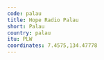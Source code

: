 ```yaml
---
code: palau
title: Hope Radio Palau
short: Palau
country: palau
itu: PLW
coordinates: 7.4575,134.47778
---
```

